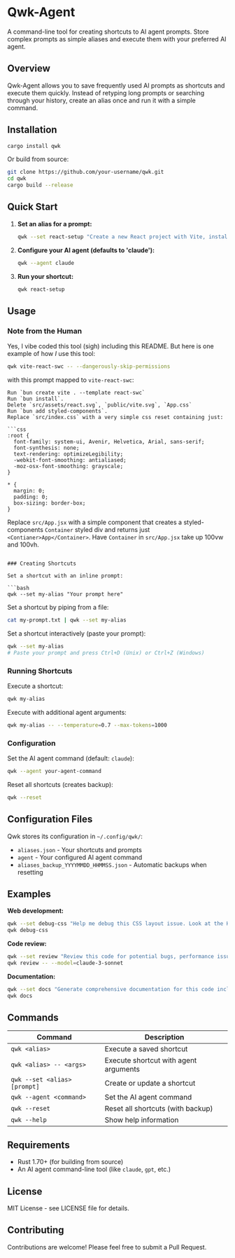 # Qwk-Agent

A command-line tool for creating shortcuts to AI agent prompts. Store complex prompts as simple aliases and execute them with your preferred AI agent.

## Overview

Qwk-Agent allows you to save frequently used AI prompts as shortcuts and execute them quickly. Instead of retyping long prompts or searching through your history, create an alias once and run it with a simple command.

## Installation

```bash
cargo install qwk
```

Or build from source:

```bash
git clone https://github.com/your-username/qwk.git
cd qwk
cargo build --release
```

## Quick Start

1. **Set an alias for a prompt:**

   ```bash
   qwk --set react-setup "Create a new React project with Vite, install styled-components, and set up a basic component structure"
   ```

2. **Configure your AI agent (defaults to 'claude'):**

   ```bash
   qwk --agent claude
   ```

3. **Run your shortcut:**
   ```bash
   qwk react-setup
   ```

## Usage

### Note from the Human

Yes, I vibe coded this tool (sigh) including this README. But here is one example of how _I_ use this tool:

```sh
qwk vite-react-swc -- --dangerously-skip-permissions
```

with this prompt mapped to `vite-react-swc`:

````
Run `bun create vite . --template react-swc`
Run `bun install`.
Delete `src/assets/react.svg`, `public/vite.svg`, `App.css`
Run `bun add styled-components`.
Replace `src/index.css` with a very simple css reset containing just:

```css
:root {
  font-family: system-ui, Avenir, Helvetica, Arial, sans-serif;
  font-synthesis: none;
  text-rendering: optimizeLegibility;
  -webkit-font-smoothing: antialiased;
  -moz-osx-font-smoothing: grayscale;
}

* {
  margin: 0;
  padding: 0;
  box-sizing: border-box;
}
````

Replace `src/App.jsx` with a simple component that creates a styled-components `Container` styled div and returns just `<Contianer>App</Container>`.
Have `Container` in `src/App.jsx` take up 100vw and 100vh.

````

### Creating Shortcuts

Set a shortcut with an inline prompt:

```bash
qwk --set my-alias "Your prompt here"
````

Set a shortcut by piping from a file:

```bash
cat my-prompt.txt | qwk --set my-alias
```

Set a shortcut interactively (paste your prompt):

```bash
qwk --set my-alias
# Paste your prompt and press Ctrl+D (Unix) or Ctrl+Z (Windows)
```

### Running Shortcuts

Execute a shortcut:

```bash
qwk my-alias
```

Execute with additional agent arguments:

```bash
qwk my-alias -- --temperature=0.7 --max-tokens=1000
```

### Configuration

Set the AI agent command (default: `claude`):

```bash
qwk --agent your-agent-command
```

Reset all shortcuts (creates backup):

```bash
qwk --reset
```

## Configuration Files

Qwk stores its configuration in `~/.config/qwk/`:

- `aliases.json` - Your shortcuts and prompts
- `agent` - Your configured AI agent command
- `aliases_backup_YYYYMMDD_HHMMSS.json` - Automatic backups when resetting

## Examples

**Web development:**

```bash
qwk --set debug-css "Help me debug this CSS layout issue. Look at the HTML and CSS and suggest fixes for alignment problems."
qwk debug-css
```

**Code review:**

```bash
qwk --set review "Review this code for potential bugs, performance issues, and suggest improvements."
qwk review -- --model=claude-3-sonnet
```

**Documentation:**

```bash
qwk --set docs "Generate comprehensive documentation for this code including usage examples."
qwk docs
```

## Commands

| Command                      | Description                           |
| ---------------------------- | ------------------------------------- |
| `qwk <alias>`                | Execute a saved shortcut              |
| `qwk <alias> -- <args>`      | Execute shortcut with agent arguments |
| `qwk --set <alias> [prompt]` | Create or update a shortcut           |
| `qwk --agent <command>`      | Set the AI agent command              |
| `qwk --reset`                | Reset all shortcuts (with backup)     |
| `qwk --help`                 | Show help information                 |

## Requirements

- Rust 1.70+ (for building from source)
- An AI agent command-line tool (like `claude`, `gpt`, etc.)

## License

MIT License - see LICENSE file for details.

## Contributing

Contributions are welcome! Please feel free to submit a Pull Request.
